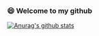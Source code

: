 ### 😄 Welcome to my github

[![Anurag's github stats](https://github-readme-stats.vercel.app/api?username=powerticket)](https://github.com/anuraghazra/github-readme-stats)
<!--
**powerticket/powerticket** is a ✨ _special_ ✨ repository because its `README.md` (this file) appears on your GitHub profile.

Here are some ideas to get you started:

- 🔭 I’m currently working on ...
- 🌱 I’m currently learning ...
- 👯 I’m looking to collaborate on ...
- 🤔 I’m looking for help with ...
- 💬 Ask me about ...
- 📫 How to reach me: ...
- 😄 Pronouns: ...
- ⚡ Fun fact: ...
-->
